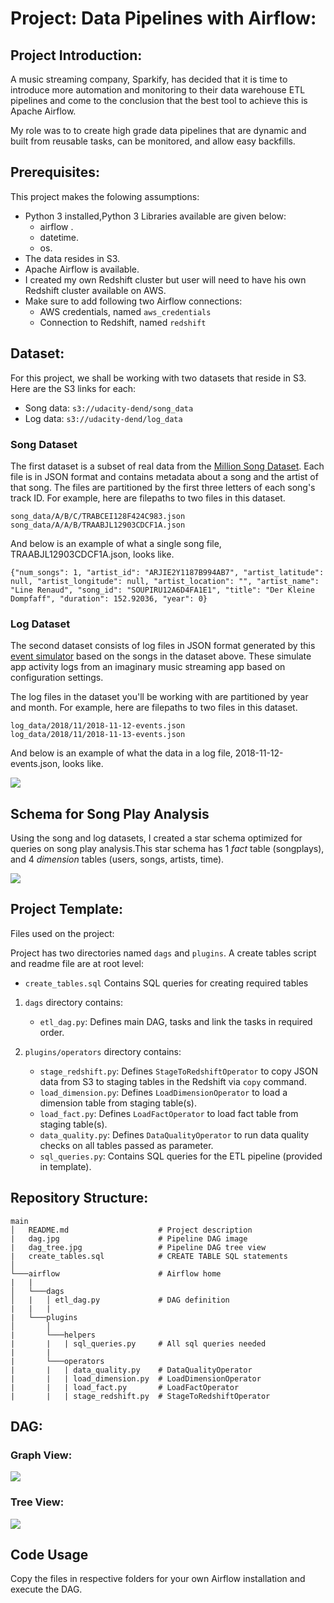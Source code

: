 # Project: Data Pipelines with Airflow:
## Project Introduction:
A music streaming company, Sparkify, has decided that it is time to introduce more automation and monitoring to their data warehouse ETL pipelines and come to the conclusion that the best tool to achieve this is Apache Airflow.

My role was to to create high grade data pipelines that are dynamic and built from reusable tasks, can be monitored, and allow easy backfills.
## Prerequisites:
This project makes the folowing assumptions:
- Python 3 installed,Python 3 Libraries available are given below:
    - airflow .
    - datetime.
    - os.
- The data resides in S3.
- Apache Airflow is available.
- I created my own Redshift cluster but user will need to have his own Redshift cluster available on AWS.
-  Make sure to add following two Airflow connections:
    -   AWS credentials, named  `aws_credentials`
    -   Connection to Redshift, named  `redshift`
## Dataset:
For this project, we shall be working with two datasets that reside in S3. Here are the S3 links for each:

-   Song data:  `s3://udacity-dend/song_data`
-   Log data:  `s3://udacity-dend/log_data`
### Song Dataset

The first dataset is a subset of real data from the  [Million Song Dataset](https://labrosa.ee.columbia.edu/millionsong/). Each file is in JSON format and contains metadata about a song and the artist of that song. The files are partitioned by the first three letters of each song's track ID. For example, here are filepaths to two files in this dataset.

```
song_data/A/B/C/TRABCEI128F424C983.json
song_data/A/A/B/TRAABJL12903CDCF1A.json

```

And below is an example of what a single song file, TRAABJL12903CDCF1A.json, looks like.

```
{"num_songs": 1, "artist_id": "ARJIE2Y1187B994AB7", "artist_latitude": null, "artist_longitude": null, "artist_location": "", "artist_name": "Line Renaud", "song_id": "SOUPIRU12A6D4FA1E1", "title": "Der Kleine Dompfaff", "duration": 152.92036, "year": 0}
````
### Log Dataset

The second dataset consists of log files in JSON format generated by this  [event simulator](https://github.com/Interana/eventsim)  based on the songs in the dataset above. These simulate app activity logs from an imaginary music streaming app based on configuration settings.

The log files in the dataset you'll be working with are partitioned by year and month. For example, here are filepaths to two files in this dataset.

```
log_data/2018/11/2018-11-12-events.json
log_data/2018/11/2018-11-13-events.json

```

And below is an example of what the data in a log file, 2018-11-12-events.json, looks like.

![](https://video.udacity-data.com/topher/2019/February/5c6c3ce5_log-data/log-data.png)

## Schema for Song Play Analysis

Using the song and log datasets, I created a star schema optimized for queries on song play analysis.This star schema has 1  _fact_  table (songplays), and 4  _dimension_  tables (users, songs, artists, time). 

[![](https://github.com/kenhanscombe/project-postgres/raw/master/sparkify_erd.png?raw=true)](https://github.com/kenhanscombe/project-postgres/blob/master/sparkify_erd.png?raw=true)

## Project Template:
Files used on the project:

Project has two directories named  `dags`  and  `plugins`. A create tables script and readme file are at root level:
- `create_tables.sql` Contains SQL queries for creating required tables
1. `dags`  directory contains:

	-   `etl_dag.py`: Defines main DAG, tasks and link the tasks in required order.

2. `plugins/operators`  directory contains:

	-   `stage_redshift.py`: Defines  `StageToRedshiftOperator`  to copy JSON data from S3 to staging tables in the Redshift via  `copy`  command.
	-   `load_dimension.py`: Defines  `LoadDimensionOperator`  to load a dimension table from staging table(s).
	-   `load_fact.py`: Defines  `LoadFactOperator`  to load fact table from staging table(s).
	-   `data_quality.py`: Defines  `DataQualityOperator`  to run data quality checks on all tables passed as parameter.
	-   `sql_queries.py`: Contains SQL queries for the ETL pipeline (provided in template).
## Repository Structure:
```
main
│   README.md                    # Project description   
|   dag.jpg                      # Pipeline DAG image
|	dag_tree.jpg                 # Pipeline DAG tree view
|   create_tables.sql            # CREATE TABLE SQL statements
│   
└───airflow                      # Airflow home
|   |               
│   └───dags                     
│   |   │ etl_dag.py  			 # DAG definition
|   |   |
|   └───plugins
│       │  
|       └───helpers
|       |   | sql_queries.py     # All sql queries needed
|       |
|       └───operators
|       |   | data_quality.py    # DataQualityOperator
|       |   | load_dimension.py  # LoadDimensionOperator
|       |   | load_fact.py       # LoadFactOperator
|       |   | stage_redshift.py  # StageToRedshiftOperator
```

## DAG:
### Graph View:
![](https://raw.githubusercontent.com/ahmadabdullah407/Sparkify-Project-Data-Pipelines-with-Airflow-Udacity/main/dag.JPG)
### Tree View:
![](https://raw.githubusercontent.com/ahmadabdullah407/Sparkify-Project-Data-Pipelines-with-Airflow-Udacity/main/dag_tree.jpg)
## Code Usage

Copy the files in respective folders for your own Airflow installation and execute the DAG.
